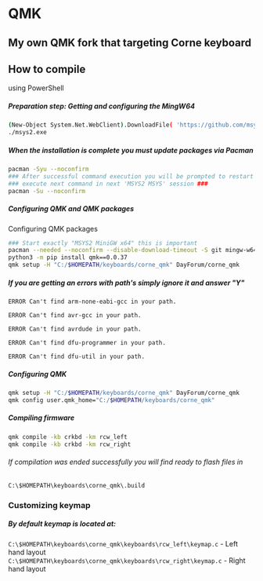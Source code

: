 # QMK
## My own QMK fork that targeting Corne keyboard

## How to compile 
using PowerShell
##### Preparation step: Getting and configuring the MingW64
```sh
(New-Object System.Net.WebClient).DownloadFile( 'https://github.com/msys2/msys2-installer/releases/download/2022-03-19/msys2-x86_64-20220319.exe', 'msys2.exe' )
./msys2.exe
```
##### When the installation is complete you must update packages via Pacman

```sh
pacman -Syu --noconfirm 
### After successful command execution you will be prompted to restart MinGW ###
### execute next command in next 'MSYS2 MSYS' session ###
pacman -Su --noconfirm
```

##### Configuring QMK and QMK packages
Configuring QMK packages
```sh
### Start exactly "MSYS2 MiniGW x64" this is important
pacman --needed --noconfirm --disable-download-timeout -S git mingw-w64-x86_64-toolchain mingw-w64-x86_64-python3-pip
python3 -m pip install qmk==0.0.37
qmk setup -H "C:/$HOMEPATH/keyboards/corne_qmk" DayForum/corne_qmk
```

##### If you are getting an errors with path's simply ignore it and answer "Y"
`ERROR Can't find arm-none-eabi-gcc in your path.`

`ERROR Can't find avr-gcc in your path.`

`ERROR Can't find avrdude in your path.`

`ERROR Can't find dfu-programmer in your path.`

`ERROR Can't find dfu-util in your path.`

##### Configuring QMK
```sh
qmk setup -H "C:/$HOMEPATH/keyboards/corne_qmk" DayForum/corne_qmk
qmk config user.qmk_home="C:/$HOMEPATH/keyboards/corne_qmk"
```
##### Compiling firmware
```sh
qmk compile -kb crkbd -km rcw_left
qmk compile -kb crkbd -km rcw_right
```
###### If compilation was ended successfully you will find ready to flash files in 
`С:\$HOMEPATH\keyboards\corne_qmk\.build`

### Customizing keymap
##### By default keymap is located at:
`С:\$HOMEPATH\keyboards\corne_qmk\keyboards\rcw_left\keymap.c` - Left hand layout
`С:\$HOMEPATH\keyboards\corne_qmk\keyboards\rcw_right\keymap.c` - Right hand layout
